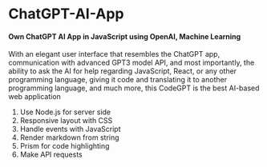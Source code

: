 # ChatGPT-AI-App
#### Own ChatGPT AI App in JavaScript using OpenAI, Machine Learning

With an elegant user interface that resembles the ChatGPT app, communication with advanced GPT3 model API, and most importantly, the ability to ask the AI for help regarding JavaScript, React, or any other programming language, giving it code and translating it to another programming language, and much more, this CodeGPT is the best AI-based web application
1. Use Node.js for server side
2. Responsive layout with CSS
3. Handle events with JavaScript
4. Render markdown from string
5. Prism for code highlighting
6. Make API requests
